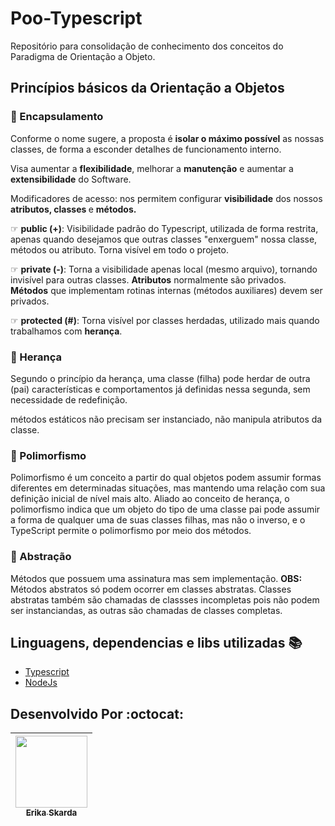 # Poo-Typescript

Repositório para consolidação de conhecimento dos conceitos do Paradigma de Orientação a Objeto.

## Princípios básicos da Orientação a Objetos 

### 🎯 Encapsulamento 

Conforme o nome sugere, a proposta é <b>isolar o máximo possível</b> as nossas classes, de forma a esconder detalhes de funcionamento interno.

Visa aumentar a <b>flexibilidade</b>, melhorar a <b>manutenção</b> e aumentar a <b>extensibilidade</b> do Software.

Modificadores de acesso: nos permitem configurar <b>visibilidade</b> dos nossos <b>atributos, classes </b> e <b>métodos.</b>

  ☞ <b>public (+)</b>: Visibilidade padrão do Typescript, utilizada de forma restrita, apenas quando desejamos que outras classes "enxerguem" nossa classe, métodos ou atributo. Torna visível em todo o projeto.

  ☞ <b>private (-)</b>: Torna a visibilidade apenas local (mesmo arquivo), tornando invisível para outras classes.
  <b>Atributos</b> normalmente são privados.
  <b>Métodos</b> que implementam rotinas internas (métodos auxiliares) devem ser privados.

  ☞ <b>protected (#)</b>: Torna visível por classes herdadas, utilizado mais quando trabalhamos com  <b>herança</b>.

### 🎯 Herança

Segundo o princípio da herança, uma classe (filha) pode herdar de outra (pai) características e comportamentos já definidas nessa segunda, sem necessidade de redefinição.

métodos estáticos não precisam ser instanciado, não manipula atributos da classe.

### 🎯 Polimorfismo

Polimorfismo é um conceito a partir do qual objetos podem assumir formas diferentes em determinadas situações, mas mantendo uma relação com sua definição inicial de nível mais alto. Aliado ao conceito de herança, o polimorfismo indica que um objeto do tipo de uma classe pai pode assumir a forma de qualquer uma de suas classes filhas, mas não o inverso, e o TypeScript permite o polimorfismo por meio dos métodos.

### 🎯 Abstração

Métodos que possuem uma assinatura mas sem implementação. 
<b>OBS:</b> Métodos abstratos só podem ocorrer em classes abstratas. Classes abstratas também são chamadas de classses incompletas pois não podem ser instanciandas, as outras são chamadas de classes completas.

## Linguagens, dependencias e libs utilizadas :books:

- [Typescript](https://www.typescriptlang.org/)
- [NodeJs](https://nodejs.org/en/)

## Desenvolvido Por :octocat:

| [<img src="https://avatars1.githubusercontent.com/u/60902843?s=400&u=fca9219fa3416ab4b849077b9248f71d44133283&v=4" width=115><br><sub>Erika Skarda</sub>](https://www.linkedin.com/in/erika-skarda/) | 
| :---: |
